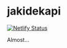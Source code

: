 # jakidekapi
[![Netlify Status](https://api.netlify.com/api/v1/badges/1363af9a-26ed-4b38-9bb9-587e916e5cd2/deploy-status)](https://app.netlify.com/sites/coruscating-haupia-7ffbc4/deploys)

Almost...
